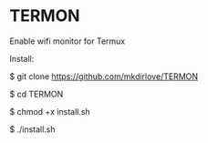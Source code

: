 # TERMON
Enable wifi monitor for Termux

Install:

$ git clone https://github.com/mkdirlove/TERMON

$ cd TERMON

$ chmod +x install.sh

$ ./install.sh
